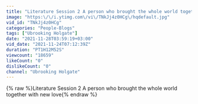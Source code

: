 ```yaml
---
title: "Literature Session 2 A person who brought the whole world together with new love"
image: "https:\/\/i.ytimg.com\/vi\/TNkJj4z0HCg\/hqdefault.jpg"
vid_id: "TNkJj4z0HCg"
categories: "People-Blogs"
tags: ["Ubrooking Holgate"]
date: "2021-11-28T03:59:19+03:00"
vid_date: "2021-11-24T07:12:39Z"
duration: "PT1H12M52S"
viewcount: "18659"
likeCount: "0"
dislikeCount: "0"
channel: "Ubrooking Holgate"
---
```

{% raw %}Literature Session 2 A person who brought the whole world together with new love{% endraw %}
